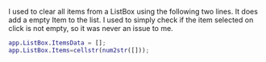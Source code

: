 I used to clear all items from a ListBox using the following two lines. It does add a empty Item to the list. 
I used to simply check if the item selected on click is not empty, so it was never an issue to me.

```matlab
app.ListBox.ItemsData = [];
app.ListBox.Items=cellstr(num2str([]));
```
